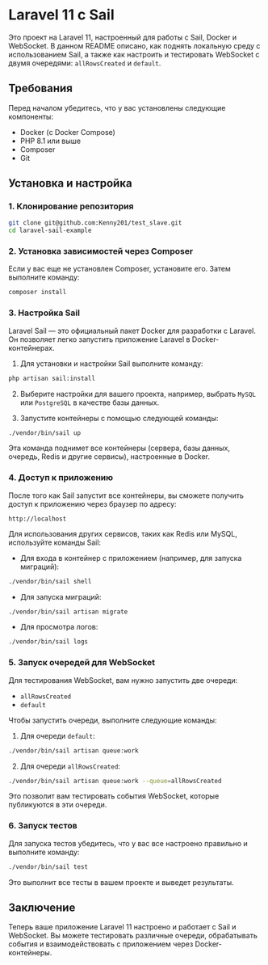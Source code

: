 
# Laravel 11 с Sail

Это проект на Laravel 11, настроенный для работы с Sail, Docker и WebSocket. В данном README описано, как поднять локальную среду с использованием Sail, а также как настроить и тестировать WebSocket с двумя очередями: `allRowsCreated` и `default`.

## Требования

Перед началом убедитесь, что у вас установлены следующие компоненты:

- Docker (с Docker Compose)
- PHP 8.1 или выше
- Composer
- Git

## Установка и настройка

### 1. Клонирование репозитория

```bash
git clone git@github.com:Kenny201/test_slave.git
cd laravel-sail-example
```

### 2. Установка зависимостей через Composer

Если у вас еще не установлен Composer, установите его. Затем выполните команду:

```bash
composer install
```

### 3. Настройка Sail

Laravel Sail — это официальный пакет Docker для разработки с Laravel. Он позволяет легко запустить приложение Laravel в Docker-контейнерах.

1. Для установки и настройки Sail выполните команду:

```bash
php artisan sail:install
```

2. Выберите настройки для вашего проекта, например, выбрать `MySQL` или `PostgreSQL` в качестве базы данных.

3. Запустите контейнеры с помощью следующей команды:

```bash
./vendor/bin/sail up
```

Эта команда поднимет все контейнеры (сервера, базы данных, очередь, Redis и другие сервисы), настроенные в Docker.

### 4. Доступ к приложению

После того как Sail запустит все контейнеры, вы сможете получить доступ к приложению через браузер по адресу:

```
http://localhost
```

Для использования других сервисов, таких как Redis или MySQL, используйте команды Sail:

- Для входа в контейнер с приложением (например, для запуска миграций):

```bash
./vendor/bin/sail shell
```

- Для запуска миграций:

```bash
./vendor/bin/sail artisan migrate
```

- Для просмотра логов:

```bash
./vendor/bin/sail logs
```

### 5. Запуск очередей для WebSocket

Для тестирования WebSocket, вам нужно запустить две очереди:

- `allRowsCreated`
- `default`

Чтобы запустить очереди, выполните следующие команды:

1. Для очереди `default`:

```bash
./vendor/bin/sail artisan queue:work
```

2. Для очереди `allRowsCreated`:

```bash
./vendor/bin/sail artisan queue:work --queue=allRowsCreated
```

Это позволит вам тестировать события WebSocket, которые публикуются в эти очереди.

### 6. Запуск тестов

Для запуска тестов убедитесь, что у вас все настроено правильно и выполните команду:

```bash
./vendor/bin/sail test
```

Это выполнит все тесты в вашем проекте и выведет результаты.

## Заключение

Теперь ваше приложение Laravel 11 настроено и работает с Sail и WebSocket. Вы можете тестировать различные очереди, обрабатывать события и взаимодействовать с приложением через Docker-контейнеры.
